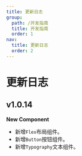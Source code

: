 ```yaml
---
title: 更新日志
group:
  path: /开发指南
  title: 开发指南
  order: 1
nav:
  title: 更新日志
  order: 2
---
```


# 更新日志

## v1.0.14

**New Component**

- 新增`Flex`布局组件。
- 新增`Button`按钮组件。
- 新增`Typography`文本组件。
